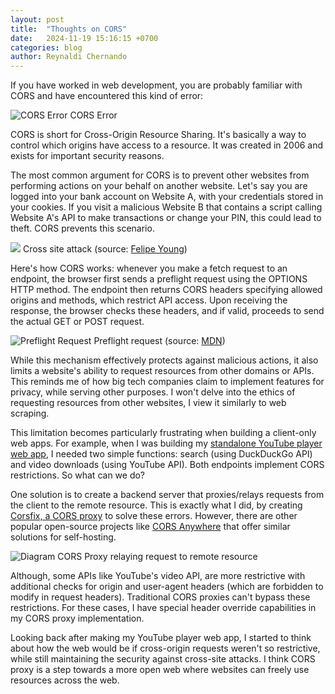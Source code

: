 ```yaml
---
layout: post
title:  "Thoughts on CORS"
date:   2024-11-19 15:16:15 +0700
categories: blog
author: Reynaldi Chernando
---
```


If you have worked in web development, you are probably familiar with CORS and have encountered this kind of error:

![CORS Error](https://github.com/user-attachments/assets/61bb6e13-4ee8-4510-a181-2a677d6afdd9)
CORS Error

CORS is short for Cross-Origin Resource Sharing. It's basically a way to control which origins have access to a resource. It was created in 2006 and exists for important security reasons.

The most common argument for CORS is to prevent other websites from performing actions on your behalf on another website. Let's say you are logged into your bank account on Website A, with your credentials stored in your cookies. If you visit a malicious Website B that contains a script calling Website A's API to make transactions or change your PIN, this could lead to theft. CORS prevents this scenario.

![](https://miro.medium.com/v2/resize:fit:4800/format:webp/1*-OfKGocQlWzm76vv7fGbsA.png)
Cross site attack (source: [Felipe Young](https://medium.com/@youngfelipe1/cors-error-c5a0fc265fd7))

Here's how CORS works: whenever you make a fetch request to an endpoint, the browser first sends a preflight request using the OPTIONS HTTP method. The endpoint then returns CORS headers specifying allowed origins and methods, which restrict API access. Upon receiving the response, the browser checks these headers, and if valid, proceeds to send the actual GET or POST request.

![Preflight Request](https://mdn.github.io/shared-assets/images/diagrams/http/cors/preflight-correct.svg)
Preflight request (source: [MDN](https://developer.mozilla.org/en-US/docs/Web/HTTP/CORS))

While this mechanism effectively protects against malicious actions, it also limits a website's ability to request resources from other domains or APIs. This reminds me of how big tech companies claim to implement features for privacy, while serving other purposes. I won't delve into the ethics of requesting resources from other websites, I view it similarly to web scraping.

This limitation becomes particularly frustrating when building a client-only web apps. For example, when I was building my [standalone YouTube player web app](https://github.com/reynaldichernando/backtrack), I needed two simple functions: search (using DuckDuckGo API) and video downloads (using YouTube API). Both endpoints implement CORS restrictions. So what can we do?

One solution is to create a backend server that proxies/relays requests from the client to the remote resource. This is exactly what I did, by creating [Corsfix, a CORS proxy](https://corsfix.com) to solve these errors. However, there are other popular open-source projects like [CORS Anywhere](https://github.com/Rob--W/cors-anywhere) that offer similar solutions for self-hosting.

![Diagram](https://github.com/user-attachments/assets/cacdcabd-3ed6-4cb8-9623-39433629314d)
CORS Proxy relaying request to remote resource


Although, some APIs like YouTube's video API, are more restrictive with additional checks for origin and user-agent headers (which are forbidden to modify in request headers). Traditional CORS proxies can't bypass these restrictions. For these cases, I have special header override capabilities in my CORS proxy implementation.

Looking back after making my YouTube player web app, I started to think about how the web would be if cross-origin requests weren't so restrictive, while still maintaining the security against cross-site attacks. I think CORS proxy is a step towards a more open web where websites can freely use resources across the web.
